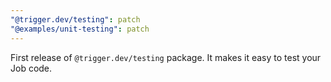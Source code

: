 ```yaml
---
"@trigger.dev/testing": patch
"@examples/unit-testing": patch
---
```


First release of `@trigger.dev/testing` package. It makes it easy to test your Job code.
